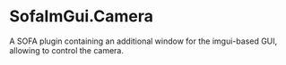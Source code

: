 # SofaImGui.Camera

A SOFA plugin containing an additional window for the imgui-based GUI, allowing to control the camera.
